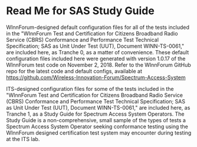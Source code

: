 # Read Me for SAS Study Guide

WInnForum-designed default configuration files for all of the tests included in the "WInnForum Test and Certification for Citizens Broadband Radio Service (CBRS) Conformance and Performance Test Technical Specification; SAS as Unit Under Test (UUT), Document WINN-TS-0061," are included here, as Tranche 0, as a matter of convenience. These default configuration files included here were generated with version 1.0.17 of the WInnForum test code on November 2, 2018.  Refer to the WInnForum GitHub repo for the latest code and default configs, available at https://github.com/Wireless-Innovation-Forum/Spectrum-Access-System   

ITS-designed configuration files for some of the tests included in the "WInnForum Test and Certification for Citizens Broadband Radio Service (CBRS) Conformance and Performance Test Technical Specification; SAS as Unit Under Test (UUT), Document WINN-TS-0061," are included here, as Tranche 1, as a Study Guide for Spectrum Access System Operators. The Study Guide is a non-comprehensive, small sample of the types of tests a Spectrum Access System Operator seeking conformance testing using the WInnForum designed certification test system may encounter during testing at the ITS lab. 
